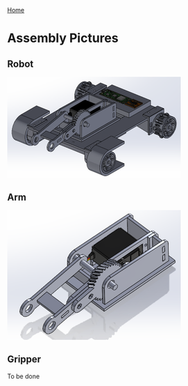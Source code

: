 [Home](main)

# Assembly Pictures
## Robot
<img src="../../images/solidworks/robot.png" alt="Screenshot" width="400"/>

## Arm
<img src="../../images/solidworks/arm.png" alt="Screenshot" width="400"/>

## Gripper
To be done